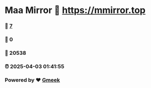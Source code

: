 # Maa Mirror :link: https://mmirror.top 
### :page_facing_up: [7](https://mmirror.top/tag.html) 
### :speech_balloon: 0 
### :hibiscus: 20538 
### :alarm_clock: 2025-04-03 01:41:55 
### Powered by :heart: [Gmeek](https://github.com/Meekdai/Gmeek)
